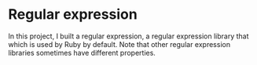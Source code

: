 # Regular expression
In this project, I built a regular expression, a regular expression library that which is used by Ruby by default. Note that other regular expression libraries sometimes have different properties.

